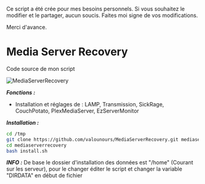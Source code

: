 Ce script a été crée pour mes besoins personnels.
Si vous souhaitez le modifier et le partager, aucun soucis. Faites moi signe de vos modifications.

Merci d'avance.
# Media Server Recovery
Code source de mon script

![MediaServerRecovery](http://img4.hostingpics.net/pics/710921demo.png)

***Fonctions :***
* Installation et réglages de : LAMP, Transmission, SickRage, CouchPotato, PlexMediaServer, EzServerMonitor


***Installation :***
```bash
cd /tmp
git clone https://github.com/valounours/MediaServerRecovery.git mediaserverrecovery
cd mediaserverrecovery
bash install.sh
```
***INFO :***
De base le dossier d'installation des données est "/home" (Courant sur les serveur), pour le changer éditer le script et changer la variable "DIRDATA" en début de fichier
